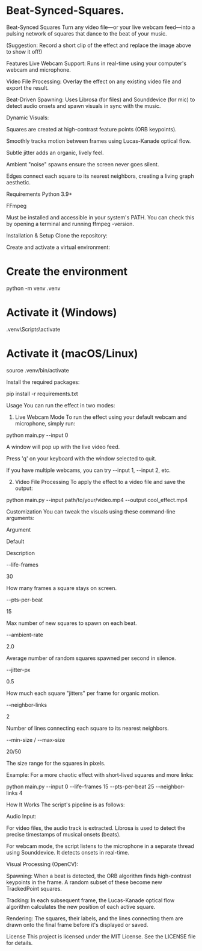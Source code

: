 # Beat-Synced-Squares.
Beat-Synced Squares
Turn any video file—or your live webcam feed—into a pulsing network of squares that dance to the beat of your music.

(Suggestion: Record a short clip of the effect and replace the image above to show it off!)

Features
Live Webcam Support: Runs in real-time using your computer's webcam and microphone.

Video File Processing: Overlay the effect on any existing video file and export the result.

Beat-Driven Spawning: Uses Librosa (for files) and Sounddevice (for mic) to detect audio onsets and spawn visuals in sync with the music.

Dynamic Visuals:

Squares are created at high-contrast feature points (ORB keypoints).

Smoothly tracks motion between frames using Lucas-Kanade optical flow.

Subtle jitter adds an organic, lively feel.

Ambient "noise" spawns ensure the screen never goes silent.

Edges connect each square to its nearest neighbors, creating a living graph aesthetic.

Requirements
Python 3.9+

FFmpeg

Must be installed and accessible in your system's PATH. You can check this by opening a terminal and running ffmpeg -version.

Installation & Setup
Clone the repository:


Create and activate a virtual environment:

# Create the environment
python -m venv .venv

# Activate it (Windows)
.venv\Scripts\activate

# Activate it (macOS/Linux)
source .venv/bin/activate

Install the required packages:

pip install -r requirements.txt

Usage
You can run the effect in two modes:

1. Live Webcam Mode
To run the effect using your default webcam and microphone, simply run:

python main.py --input 0

A window will pop up with the live video feed.

Press 'q' on your keyboard with the window selected to quit.

If you have multiple webcams, you can try --input 1, --input 2, etc.

2. Video File Processing
To apply the effect to a video file and save the output:

python main.py --input path/to/your/video.mp4 --output cool_effect.mp4

Customization
You can tweak the visuals using these command-line arguments:

Argument

Default

Description

--life-frames

30

How many frames a square stays on screen.

--pts-per-beat

15

Max number of new squares to spawn on each beat.

--ambient-rate

2.0

Average number of random squares spawned per second in silence.

--jitter-px

0.5

How much each square "jitters" per frame for organic motion.

--neighbor-links

2

Number of lines connecting each square to its nearest neighbors.

--min-size / --max-size

20/50

The size range for the squares in pixels.

Example: For a more chaotic effect with short-lived squares and more links:

python main.py --input 0 --life-frames 15 --pts-per-beat 25 --neighbor-links 4

How It Works
The script's pipeline is as follows:

Audio Input:

For video files, the audio track is extracted. Librosa is used to detect the precise timestamps of musical onsets (beats).

For webcam mode, the script listens to the microphone in a separate thread using Sounddevice. It detects onsets in real-time.

Visual Processing (OpenCV):

Spawning: When a beat is detected, the ORB algorithm finds high-contrast keypoints in the frame. A random subset of these become new TrackedPoint squares.

Tracking: In each subsequent frame, the Lucas-Kanade optical flow algorithm calculates the new position of each active square.

Rendering: The squares, their labels, and the lines connecting them are drawn onto the final frame before it's displayed or saved.

License
This project is licensed under the MIT License. See the LICENSE file for details.
